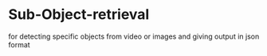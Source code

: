 # Sub-Object-retrieval
for detecting specific objects from video or images and giving output in json format

